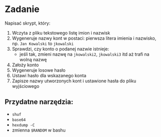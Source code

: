 # Zadanie

Napisać skrypt, który:
1. Wczyta z pliku tekstowego listę imion i nazwisk
2. Wygeneruje nazwy kont w postaci: pierwsza litera imienia i nazwisko, np. `Jan Kowalski` to `jkowalski`
3. Sprawdzi, czy konto o podanej nazwie istnieje:
    - jeśli tak, zmieni nazwę na `jkowalski2`, `jkowalski3` itd aż trafi na wolną nazwę
4. Założy konto
5. Wygeneruje losowe hasło
6. Ustawi hasło dla wskazanego konta
7. Zapisze nazwy utworzonych kont i ustawione hasła do pliku wyjściowego


## Przydatne narzędzia:

- `shuf`
- `base64`
- `hexdump -C`
- zmienna `$RANDOM` w bashu

